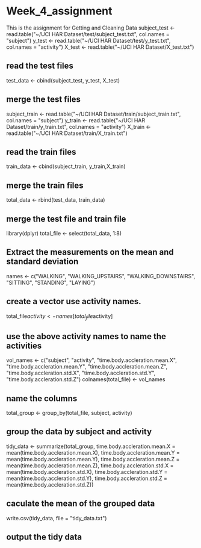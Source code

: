 # Week_4_assignment
This is the assignment for Getting and Cleaning Data
subject_test <- read.table("~/UCI HAR Dataset/test/subject_test.txt", col.names = "subject")
y_test <- read.table("~/UCI HAR Dataset/test/y_test.txt", col.names = "activity")
X_test <- read.table("~/UCI HAR Dataset/X_test.txt")
## read the test files
test_data <- cbind(subject_test, y_test, X_test)
## merge the test files
subject_train <- read.table("~/UCI HAR Dataset/train/subject_train.txt", col.names = "subject")
y_train <- read.table("~/UCI HAR Dataset/train/y_train.txt", col.names = "activity")
X_train <- read.table("~/UCI HAR Dataset/train/X_train.txt")
## read the train files
train_data <- cbind(subject_train, y_train,X_train)
## merge the train files
total_data <- rbind(test_data, train_data)
## merge the test file and train file
library(dplyr)
total_file <- select(total_data, 1:8)
## Extract the measurements on the mean and standard deviation
names <- c("WALKING", "WALKING_UPSTAIRS", "WALKING_DOWNSTAIRS", "SITTING", "STANDING", "LAYING")
## create a vector use activity names.
total_file$activity <- names[total_file$activity]
## use the above activity names to name the activities
vol_names <- c("subject", "activity", "time.body.accleration.mean.X", "time.body.accleration.mean.Y", 
               "time.body.accleration.mean.Z", "time.body.accleration.std.X", "time.body.accleration.std.Y",
               "time.body.accleration.std.Z")
colnames(total_file) <- vol_names
## name the columns
total_group <- group_by(total_file, subject, activity)
## group the data by subject and activity
tidy_data <- summarize(total_group, time.body.accleration.mean.X = mean(time.body.accleration.mean.X), 
                       time.body.accleration.mean.Y = mean(time.body.accleration.mean.Y), 
                       time.body.accleration.mean.Z = mean(time.body.accleration.mean.Z), 
                       time.body.accleration.std.X = mean(time.body.accleration.std.X), 
                       time.body.accleration.std.Y = mean(time.body.accleration.std.Y), 
                       time.body.accleration.std.Z = mean(time.body.accleration.std.Z))
## caculate the mean of the grouped data
write.csv(tidy_data, file = "tidy_data.txt")
## output the tidy data

